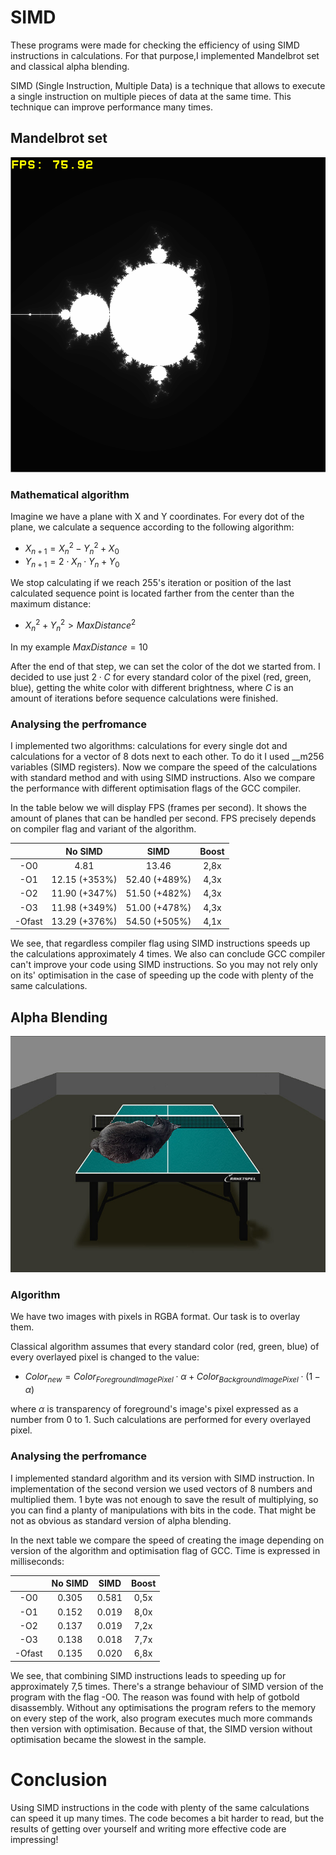 # SIMD
These programs were made for checking the efficiency of using SIMD instructions in calculations. For that purpose,I implemented Mandelbrot set and classical alpha blending.

SIMD (Single Instruction, Multiple Data) is a technique that allows to execute a single instruction on multiple pieces of data at the same time. This technique can improve performance many times. 

## Mandelbrot set

<img src="img/mandelbrot_img.png">

### Mathematical algorithm

Imagine we have a plane with X and Y coordinates. For every dot of the plane, we calculate a sequence according to the following algorithm:
- $X_{n+1} = X_n^2 - Y_n^2 + X_0$
- $Y_{n+1} = 2 \cdot X_n \cdot Y_n + Y_0$

We stop calculating if we reach 255's iteration or position of the last calculated sequence point is located farther from the center than the maximum distance:
- $X_{n}^2 + Y_{n}^2 > MaxDistance^2$

In my example $MaxDistance = 10$

After the end of that step, we can set the color of the dot we started from. I decided to use just $2 \cdot C$ for every standard color of the pixel (red, green, blue), getting the white color with different brightness, where $C$ is an amount of iterations before sequence calculations were finished.

### Analysing the perfromance

I implemented two algorithms: calculations for every single dot and calculations for a vector of 8 dots next to each other. To do it I used __m256 variables (SIMD registers). Now we compare the speed of the calculations with standard method and with using SIMD instructions. Also we compare the performance with different optimisation flags of the GCC compiler.


In the table below we will display FPS (frames per second). It shows the amount of planes that can be handled per second. FPS precisely depends on compiler flag and variant of the algorithm.

|             |     No SIMD       |       SIMD     |     Boost      |   
| :------:    | :---------------: | :------------: | :------------: |
|    -O0      |      4.81         |      13.46     |      2,8x      |
|    -O1      |    12.15 (+353%)  |  52.40 (+489%) |      4,3x      |
|    -O2      |    11.90 (+347%)  |  51.50 (+482%) |      4,3x      |
|    -O3      |    11.98 (+349%)  |  51.00 (+478%) |      4,3x      |
|   -Ofast    |    13.29 (+376%)  |  54.50 (+505%) |      4,1x      |

We see, that regardless compiler flag using SIMD instructions speeds up the calculations approximately 4 times. We also can conclude GCC compiler can't improve your code using SIMD instructions. So you may not rely only on its' optimisation in the case of speeding up the code with plenty of the same calculations.



## Alpha Blending


<img src="img/result.jpg">

### Algorithm

We have two images with pixels in RGBA format. Our task is to overlay them.

Classical algorithm assumes that every standard color (red, green, blue) of every overlayed pixel is changed to the value:

- $Color_{new} = Color_{ForegroundImagePixel} \cdot \alpha + Color_{BackgroundImagePixel} \cdot (1 - \alpha)$

where $\alpha$ is transparency of foreground's image's pixel expressed as a number from 0 to 1. Such calculations are performed for every overlayed pixel.

### Analysing the perfromance

I implemented standard algorithm and its version with SIMD instruction. In implementation of the second version we used vectors of 8 numbers and multiplied them. 1 byte was not enough to save the result of multiplying, so you can find a planty of manipulations with bits in the code. That might be not as obvious as standard version of alpha blending. 

In the next table we compare the speed of creating the image depending on version of the algorithm and optimisation flag of GCC. Time is expressed in milliseconds:

|             |     No SIMD       |       SIMD     |       Boost    |
| :------:    | :---------------: | :------------: | :------------: |
|    -O0      |      0.305        |     0.581      |       0,5x     |
|    -O1      |      0.152        |     0.019      |       8,0x     |
|    -O2      |      0.137        |     0.019      |       7,2x     |
|    -O3      |      0.138        |     0.018      |       7,7x     |
|   -Ofast    |      0.135        |     0.020      |       6,8x     |

We see, that combining SIMD instructions leads to speeding up for approximately 7,5 times. There's a strange behaviour of SIMD version of the program with the flag -O0. The reason was found with help of gotbold disassembly. Without any optimisations the program refers to the memory on every step of the work, also program executes much more commands then version with optimisation. Because of that, the SIMD version without optimisation became the slowest in the sample.


# Conclusion

Using SIMD instructions in the code with plenty of the same calculations can speed it up many times. The code becomes a bit harder to read, but the results of getting over yourself and writing more effective code are impressing!
